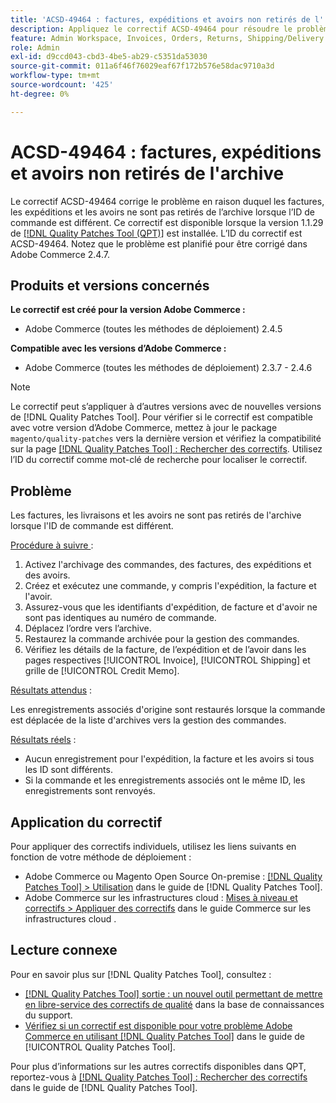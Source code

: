 ```yaml
---
title: 'ACSD-49464 : factures, expéditions et avoirs non retirés de l''archive'
description: Appliquez le correctif ACSD-49464 pour résoudre le problème d’Adobe Commerce en raison duquel les factures, les expéditions et les avoirs ne sont pas retirés de l’archive lorsque l’orderId est différent.
feature: Admin Workspace, Invoices, Orders, Returns, Shipping/Delivery
role: Admin
exl-id: d9ccd043-cbd3-4be5-ab29-c5351da53030
source-git-commit: 011a6f46f76029eaf67f172b576e58dac9710a3d
workflow-type: tm+mt
source-wordcount: '425'
ht-degree: 0%

---
```


# ACSD-49464 : factures, expéditions et avoirs non retirés de l&#39;archive

Le correctif ACSD-49464 corrige le problème en raison duquel les factures, les expéditions et les avoirs ne sont pas retirés de l’archive lorsque l’ID de commande est différent. Ce correctif est disponible lorsque la version 1.1.29 de [[!DNL Quality Patches Tool (QPT)]](https://experienceleague.adobe.com/fr/docs/commerce-operations/tools/quality-patches-tool/quality-patches-tool-to-self-serve-quality-patches) est installée. L’ID du correctif est ACSD-49464. Notez que le problème est planifié pour être corrigé dans Adobe Commerce 2.4.7.

## Produits et versions concernés

**Le correctif est créé pour la version Adobe Commerce :**

* Adobe Commerce (toutes les méthodes de déploiement) 2.4.5

**Compatible avec les versions d’Adobe Commerce :**

* Adobe Commerce (toutes les méthodes de déploiement) 2.3.7 - 2.4.6

>[!NOTE]
>
>Le correctif peut s’appliquer à d’autres versions avec de nouvelles versions de [!DNL Quality Patches Tool]. Pour vérifier si le correctif est compatible avec votre version d’Adobe Commerce, mettez à jour le package `magento/quality-patches` vers la dernière version et vérifiez la compatibilité sur la page [[!DNL Quality Patches Tool] : Rechercher des correctifs](https://experienceleague.adobe.com/tools/commerce-quality-patches/index.html?lang=fr). Utilisez l’ID du correctif comme mot-clé de recherche pour localiser le correctif.

## Problème

Les factures, les livraisons et les avoirs ne sont pas retirés de l&#39;archive lorsque l&#39;ID de commande est différent.

<u>Procédure à suivre </u> :

1. Activez l&#39;archivage des commandes, des factures, des expéditions et des avoirs.
1. Créez et exécutez une commande, y compris l&#39;expédition, la facture et l&#39;avoir.
1. Assurez-vous que les identifiants d&#39;expédition, de facture et d&#39;avoir ne sont pas identiques au numéro de commande.
1. Déplacez l’ordre vers l’archive.
1. Restaurez la commande archivée pour la gestion des commandes.
1. Vérifiez les détails de la facture, de l’expédition et de l’avoir dans les pages respectives [!UICONTROL Invoice], [!UICONTROL Shipping] et grille de [!UICONTROL Credit Memo].

<u>Résultats attendus</u> :

Les enregistrements associés d&#39;origine sont restaurés lorsque la commande est déplacée de la liste d&#39;archives vers la gestion des commandes.

<u>Résultats réels</u> :

* Aucun enregistrement pour l&#39;expédition, la facture et les avoirs si tous les ID sont différents.
* Si la commande et les enregistrements associés ont le même ID, les enregistrements sont renvoyés.

## Application du correctif

Pour appliquer des correctifs individuels, utilisez les liens suivants en fonction de votre méthode de déploiement :

* Adobe Commerce ou Magento Open Source On-premise : [[!DNL Quality Patches Tool] > Utilisation](/help/tools/quality-patches-tool/usage.md) dans le guide de [!DNL Quality Patches Tool].
* Adobe Commerce sur les infrastructures cloud : [Mises à niveau et correctifs > Appliquer des correctifs](https://experienceleague.adobe.com/docs/commerce-cloud-service/user-guide/develop/upgrade/apply-patches.html?lang=fr) dans le guide Commerce sur les infrastructures cloud .

## Lecture connexe

Pour en savoir plus sur [!DNL Quality Patches Tool], consultez :

* [[!DNL Quality Patches Tool] sortie : un nouvel outil permettant de mettre en libre-service des correctifs de qualité](https://experienceleague.adobe.com/fr/docs/commerce-operations/tools/quality-patches-tool/quality-patches-tool-to-self-serve-quality-patches) dans la base de connaissances du support.
* [Vérifiez si un correctif est disponible pour votre problème Adobe Commerce en utilisant [!DNL Quality Patches Tool]](/help/tools/quality-patches-tool/patches-available-in-qpt/check-patch-for-magento-issue-with-magento-quality-patches.md) dans le guide de [!UICONTROL Quality Patches Tool].


Pour plus d’informations sur les autres correctifs disponibles dans QPT, reportez-vous à [[!DNL Quality Patches Tool] : Rechercher des correctifs](https://experienceleague.adobe.com/tools/commerce-quality-patches/index.html?lang=fr) dans le guide de [!DNL Quality Patches Tool].
